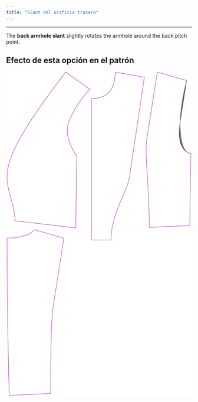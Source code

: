 ```yaml
---
title: "Slant del orificio trasero"
---
```


***

The **back armhole slant** slightly rotates the armhole around the back pitch point.

## Efecto de esta opción en el patrón

![Esta imagen muestra el efecto de esta opción al superponer varias variantes que tienen un valor diferente para esta opción](noble_backarmholeslant_sample.svg "Efecto de esta opción en el patrón")
